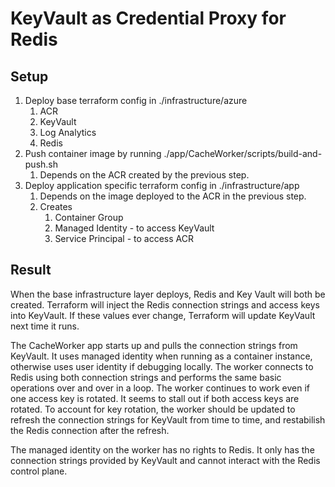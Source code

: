 # KeyVault as Credential Proxy for Redis

## Setup

1. Deploy base terraform config in ./infrastructure/azure
   1. ACR
   2. KeyVault
   3. Log Analytics
   4. Redis
2. Push container image by running ./app/CacheWorker/scripts/build-and-push.sh
   1. Depends on the ACR created by the previous step.
3. Deploy application specific terraform config in ./infrastructure/app
   1. Depends on the image deployed to the ACR in the previous step.
   2. Creates
      1. Container Group
      2. Managed Identity - to access KeyVault
      3. Service Principal - to access ACR

## Result

When the base infrastructure layer deploys, Redis and Key Vault will both be created. Terraform will inject the Redis connection strings and access keys into KeyVault.  If these values ever change, Terraform will update KeyVault next time it runs.

The CacheWorker app starts up and pulls the connection strings from KeyVault.  It uses managed identity when running as a container instance, otherwise uses user identity if debugging locally.  The worker connects to Redis using both connection strings and performs the same basic operations over and over in a loop. The worker continues to work even if one access key is rotated.  It seems to stall out if both access keys are rotated.  To account for key rotation, the worker should be updated to refresh the connection strings for KeyVault from time to time, and restabilish the Redis connection after the refresh.

The managed identity on the worker has no rights to Redis.  It only has the connection strings provided by KeyVault and cannot interact with the Redis control plane.